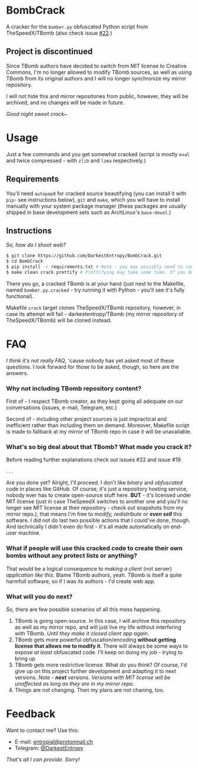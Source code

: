 # BombCrack
A cracker for the `bomber.py` obfuscated Python script from TheSpeedX/TBomb (also check issue [#22](https://github.com/TheSpeedX/TBomb/issues/22).)

## Project is discontinued
Since TBomb authors have decided to switch from MIT license to Creative Commons, I'm no longer allowed to modify TBomb sources, as well as using TBomb from its original authors and I will no longer synchronize my mirror repository.

I will not hide this and mirror repositories from public, however, they will be archived, and no changes will be made in future.

*Good night sweet crack~*

# Usage
Just a few commands and you get somewhat cracked (script is mostly `eval` and twice compressed - with `zlib` and `lzma` respectively.)

## Requirements
You'll need `autopep8` for cracked source beautifying
(you can install it with `pip`- see instructions below),
`git` and `make`, which you will have to install manually with your system package manager (these packages are usually shipped in base development sets such as ArchLinux's `base-devel`.)

## Instructions
_So, how do I shoot web?_
```bash
$ git clone https://github.com/DarkestEntropy/BombCrack.git
$ cd BombCrack
$ pip install -r requirements.txt # Note - you may possibly need to run this as root or append --user flag
$ make clean crack prettify # Prettifying may take some time. If you don't want it - remove 'prettify' target
```

There you go, a cracked TBomb is at your hand (just next to the Makefile, named `bomber.py.cracked` - try running it with Python - you'll see it's fully functional).

Makefile `crack` target clones TheSpeedX/TBomb repository, however, in case its attempt will fail - darkestentropy/TBomb (my mirror repository of TheSpeedX/TBomb) will be cloned instead.

# FAQ
_I think it's not really FAQ_, 'cause nobody has yet asked most of these questions. I look forward for those to be asked, though, so here are the answers.

### Why not including TBomb repository content?
First of - I respect TBomb creator, as they kept going all adequate on our conversations (issues, e-mail, Telegram, etc.)

Second of - including other project sources is just impractical and inefficient rather than including them on demand. Moreover, Makefile script is made to fallback at my mirror of TBomb repo in case it will be unavailable.

### What's so big deal about that TBomb? What made you crack it?
Before reading further explanations check out issues #22 and issue #19.

_.  .  ._

Are you done yet? Alright, I'll proceed.
I don't like *binary* and *obfuscated* code in places like GitHub. Of course, it's just a repository hosting service, nobody ever has to create open-source stuff here. **BUT** - it's licensed under MIT license (just in case TheSpeedX switches to another one and you'll no longer see MIT license at their repository - check out snapshots from my mirror repo.), that means I'm free to _modify, redistribute or **even sell**_ this software. I did not do last two possible actions that I could've done, though. And technically I didn't even do first - it's all made automatically on end-user machine.

### What if people will use this cracked code to create their own bombs without any protect lists or anything?
That would be a logical consequence to *making a client* (not server) *application like this*. Blame TBomb authors, yeah. TBomb is itself a quite harmfull software, so if I was its authors - I'd create web app.

### What will you do next?
So, there are few possible scenarios of all this mess happening.
1. TBomb is going open-source.
   In this case, I will archive this repository as well as my mirror repo, and will just live my life without interfering with TBomb. *Until they make it closed client app again*.
2. TBomb gets more powerful obfuscation/encoding **without getting license that allows me to modify it**.
   There will always be some ways to expose *at least* obfuscated code. I'll keep on doing my job - trying to bring up
3. TBomb gets more restrictive license.
   What do you think? Of course, I'd give up on this project further development and adapting it to next versions. _Note - **next** versions. Versions with MIT license will be unaffected as long as they are in my mirror repo._
4. Things are not changing.
   Then my plans are not chaning, too.

# Feedback
Want to contact me? Use this:
* E-mail: [entropial@protonmail.ch](mailto:entropial@protonmail.ch)
* Telegram: [@DarkestEntropy](https://t.me/DarkestEntropy)

_That's all I can provide. Sorry!_
